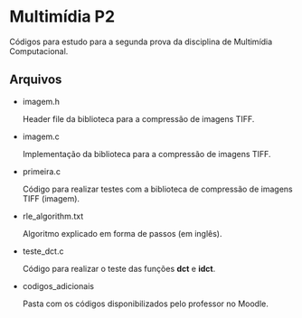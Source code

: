 # Multimídia P2

Códigos para estudo para a segunda prova da disciplina de Multimídia Computacional.

## Arquivos

* imagem.h

  Header file da biblioteca para a compressão de imagens TIFF.

* imagem.c

  Implementação da biblioteca para a compressão de imagens TIFF.

* primeira.c

  Código para realizar testes com a biblioteca de compressão de imagens TIFF (imagem).

* rle_algorithm.txt

  Algoritmo explicado em forma de passos (em inglês).

* teste_dct.c

  Código para realizar o teste das funções **dct** e **idct**.

* codigos_adicionais

  Pasta com os códigos disponibilizados pelo professor no Moodle.
